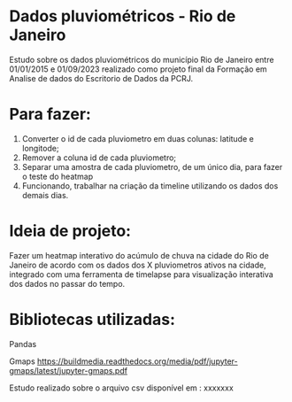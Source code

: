 # Dados pluviométricos - Rio de Janeiro
 
 Estudo sobre os dados pluviométricos do município Rio de Janeiro entre 01/01/2015 e 01/09/2023
 realizado como projeto final da Formação em Analise de dados do Escritorio de Dados da PCRJ. 

# Para fazer:
1) Converter o id de cada pluviometro em duas colunas: latitude e longitode;
2) Remover a coluna id de cada pluviometro;
3) Separar uma amostra de cada pluviometro, de um único dia, para fazer o teste do heatmap
4) Funcionando, trabalhar na criação da timeline utilizando os dados dos demais dias.

# Ideia de projeto:
Fazer um heatmap interativo do acúmulo de chuva na cidade do Rio de Janeiro de acordo
com os dados dos X pluviometros ativos na cidade, integrado com uma ferramenta de timelapse para visualização
interativa dos dados no passar do tempo.

# Bibliotecas utilizadas:
Pandas

Gmaps
https://buildmedia.readthedocs.org/media/pdf/jupyter-gmaps/latest/jupyter-gmaps.pdf


Estudo realizado sobre o arquivo csv disponível em : xxxxxxx
